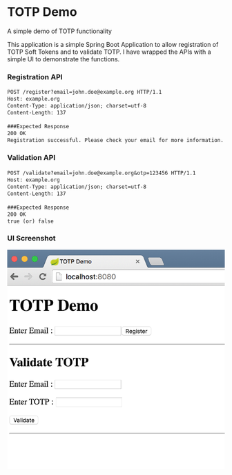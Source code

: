 # TOTP Demo

A simple demo of TOTP functionality


This application is a simple Spring Boot Application to allow registration of TOTP Soft Tokens and to validate TOTP.  I have wrapped the APIs with a simple UI to demonstrate the functions.

### Registration API
```http
POST /register?email=john.doe@example.org HTTP/1.1
Host: example.org
Content-Type: application/json; charset=utf-8
Content-Length: 137

###Expected Response
200 OK
Registration successful. Please check your email for more information.
```

### Validation API
```http
POST /validate?email=john.doe@example.org&otp=123456 HTTP/1.1
Host: example.org
Content-Type: application/json; charset=utf-8
Content-Length: 137

###Expected Response
200 OK
true (or) false
```

### UI Screenshot

![Image](documentation/mainpage.png?raw=true)


